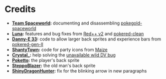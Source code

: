 # Credits

- **[Team Spaceworld](https://twitter.com/teamspaceworld):** documenting and disassembling [pokegold-spaceworld](https://github.com/pret/pokegold-spaceworld/)
- **[Luna](https://github.com/TheFakeMateo):** features and bug fixes from [Red++ v2](https://github.com/TheFakeMateo/rpp-backup) and [pokered-clean](https://github.com/TheFakeMateo/pokered-clean)
- **[Danny-E 33](https://github.com/dannye):** code to allow larger back sprites and experience bars from [pokered-gen-II](https://github.com/dannye/pokered-gen-II)
- **[ShantyTown](https://github.com/huderlem):** code for party icons from [Maize](https://github.com/huderlem/maize)
- **[Crystal_](https://github.com/xCrystal):** help solving the [unavailable wild DV bug](https://www.youtube.com/watch?v=BcIxMyf8yHY)
- **[Poketto](https://hax.iimarckus.org/topic/1235/):** the player's back sprite
- **[SteppoBlazer](https://github.com/SteppoBlazer/pokesparkyellow):** the old man's back sprite
- **[ShinyDragonHunter](https://github.com/ShinyDragonHunter):** fix for the blinking arrow in new paragraphs
